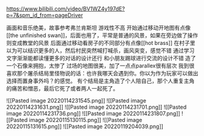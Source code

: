 https://www.bilibili.com/video/BV1WZ4y197dE?p=7&spm_id_from=pageDriver

画面和音乐绝美，故事参考弗兰肯斯坦
游戏性不高
开始通过移动开地图有点像[[the unfinished swan]]，后面也用了，平常是普通的风景，如果在旁边做了操作则变成教堂的风景
后面通过移动看房子的不同部分有点像[[hot brass]]
在村子里以为可以结识更多的人，然后村民突然喊打喊杀，画风突变，感觉不错
通过学习文字渐渐能都读懂更多的对话的设计还行
和小朋友踢球进行交流的设计不错
造了一个石像来拥抱，太惨了
过场的地图很美，加了一点点parallex很有层次
我到很喜欢那个屠杀结局里怪物说的话：也许我哪天会遇到你。你以为作为玩家可以做出选择而置身事外吗？的感觉。
有个结局是主角造了个人陪自己，那个人重复主角的痛苦和憎恶，最后它死了或者两人一起死了。




![[Pasted image 20220114231545.png]]
![[Pasted image 20220114231631.png]]
![[Pasted image 20220114231701.png]]
![[Pasted image 20220114231736.png]]
![[Pasted image 20220114231807.png]]
![[Pasted image 20220115130115.png]]
![[Pasted image 20220115131615.png]]
![[Pasted image 20220119204039.png]]